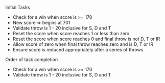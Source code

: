 Initial Tasks
- Check for a win when score is >= 170
- New score => begins at 701
- Validate throw is 1 - 20 inclusive for S, D and T
- Reset the score when score reaches 1 or less than zero
- Reset the score when score reaches 0 and final throw is not D, T or IR
- Allow score of zero when final throw reaches zero and is D, T or IR
- Ensure score is reduced appropriately after a series of throws

Order of task completion
- Check for a win when score is >= 170
- Validate throw is 1 - 20 inclusive for S, D and T
